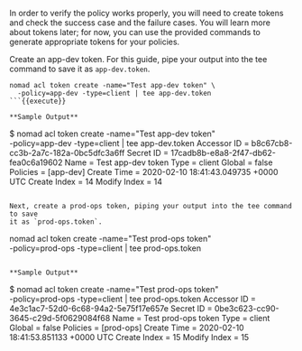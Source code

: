 In order to verify the policy works properly, you will need to create tokens and
check the success case and the failure cases. You will learn more about tokens
later; for now, you can use the provided commands to generate appropriate tokens
for your policies.

Create an app-dev token. For this guide, pipe your output into the tee command
to save it as `app-dev.token`.

```
nomad acl token create -name="Test app-dev token" \
  -policy=app-dev -type=client | tee app-dev.token
```{{execute}}

**Sample Output**

```
$ nomad acl token create -name="Test app-dev token" \
  -policy=app-dev -type=client | tee app-dev.token
Accessor ID  = b8c67cb8-cc3b-2a7c-182a-0bc5dfc3a6ff
Secret ID    = 17cadb8b-e8a8-2f47-db62-fea0c6a19602
Name         = Test app-dev token
Type         = client
Global       = false
Policies     = [app-dev]
Create Time  = 2020-02-10 18:41:43.049735 +0000 UTC
Create Index = 14
Modify Index = 14
```

Next, create a prod-ops token, piping your output into the tee command to save
it as `prod-ops.token`.

```
nomad acl token create -name="Test prod-ops token" \
  -policy=prod-ops -type=client | tee prod-ops.token
```{{execute}}

**Sample Output**

```
$ nomad acl token create -name="Test prod-ops token" \
  -policy=prod-ops -type=client | tee prod-ops.token
Accessor ID  = 4e3c1ac7-52d0-6c68-94a2-5e75f17e657e
Secret ID    = 0be3c623-cc90-3645-c29d-5f0629084f68
Name         = Test prod-ops token
Type         = client
Global       = false
Policies     = [prod-ops]
Create Time  = 2020-02-10 18:41:53.851133 +0000 UTC
Create Index = 15
Modify Index = 15
```
